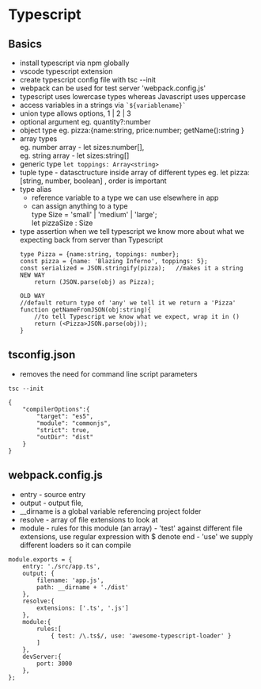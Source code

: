 # Typescript

## Basics

* install typescript via npm globally
* vscode typescript extension
* create typescript config file with tsc --init
* webpack can be used for test server 'webpack.config.js'
* typescript uses lowercase types whereas Javascript uses uppercase
* access variables in a strings via 
``` `${variablename}` ```
* union type allows options, 1 | 2 | 3
* optional argument eg. quantity?:number
* object type eg. pizza:{name:string, price:number; getName():string }
* array types   
    eg. number array - let sizes:number[],   
    eg. string array - let sizes:string[] 
* generic type ```let toppings: Array<string>```
* tuple type - datasctructure inside array of different types
    eg. let pizza:[string, number, boolean] , order is important
* type alias 
    - reference variable to a type we can use elsewhere in app
    - can assign anything to a type   
    type Size = 'small' | 'medium' | 'large';   
    let pizzaSize : Size
* type assertion
    when we tell typescript we know more about what we expecting back from server than Typescript
    ```
    type Pizza = {name:string, toppings: number};
    const pizza = {name: 'Blazing Inferno', toppings: 5};
    const serialized = JSON.stringify(pizza);   //makes it a string
    NEW WAY
        return (JSON.parse(obj) as Pizza);

    OLD WAY
    //default return type of 'any' we tell it we return a 'Pizza'
    function getNameFromJSON(obj:string){
        //to tell Typescript we know what we expect, wrap it in ()
        return (<Pizza>JSON.parse(obj));
    }
    ```

## tsconfig.json

* removes the need for command line script parameters
```
tsc --init
```
```
{
    "compilerOptions":{
        "target": "es5",
        "module": "commonjs",
        "strict": true,
        "outDir": "dist"
    }
}
```

## webpack.config.js
* entry - source entry 
* output - output file, 
* __dirname is a global variable referencing project folder
* resolve - array of file extensions to look at
* module - rules for this module (an array) 
                - 'test' against different file extensions, use regular expression with $ denote end
                - 'use' we supply different loaders so it can compile

```
module.exports = {
    entry: './src/app.ts',
    output: {
        filename: 'app.js',
        path: __dirname + './dist'
    },
    resolve:{
        extensions: ['.ts', '.js']
    },
    module:{
        rules:[
            { test: /\.ts$/, use: 'awesome-typescript-loader' }
        ]
    },
    devServer:{
        port: 3000
    },
};
```

